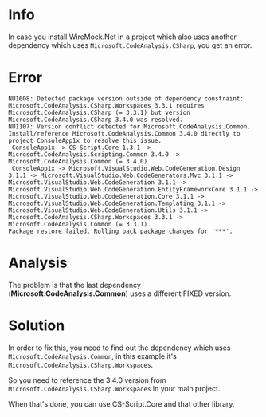 # Info
In case you install WireMock.Net in a project which also uses another dependency which uses `Microsoft.CodeAnalysis.CSharp`, you get an error.

# Error
```
NU1608: Detected package version outside of dependency constraint: Microsoft.CodeAnalysis.CSharp.Workspaces 3.3.1 requires Microsoft.CodeAnalysis.CSharp (= 3.3.1) but version Microsoft.CodeAnalysis.CSharp 3.4.0 was resolved.
NU1107: Version conflict detected for Microsoft.CodeAnalysis.Common. Install/reference Microsoft.CodeAnalysis.Common 3.4.0 directly to project ConsoleApp1x to resolve this issue. 
 ConsoleApp1x -> CS-Script.Core 1.3.1 -> Microsoft.CodeAnalysis.Scripting.Common 3.4.0 -> Microsoft.CodeAnalysis.Common (= 3.4.0) 
 ConsoleApp1x -> Microsoft.VisualStudio.Web.CodeGeneration.Design 3.1.1 -> Microsoft.VisualStudio.Web.CodeGenerators.Mvc 3.1.1 -> Microsoft.VisualStudio.Web.CodeGeneration 3.1.1 -> Microsoft.VisualStudio.Web.CodeGeneration.EntityFrameworkCore 3.1.1 -> Microsoft.VisualStudio.Web.CodeGeneration.Core 3.1.1 -> Microsoft.VisualStudio.Web.CodeGeneration.Templating 3.1.1 -> Microsoft.VisualStudio.Web.CodeGeneration.Utils 3.1.1 -> Microsoft.CodeAnalysis.CSharp.Workspaces 3.3.1 -> Microsoft.CodeAnalysis.Common (= 3.3.1).
Package restore failed. Rolling back package changes for '***'.
```

# Analysis
The problem is that the last dependency (**Microsoft.CodeAnalysis.Common**) uses a different FIXED version.

# Solution
In order to fix this, you need to find out the dependency which uses `Microsoft.CodeAnalysis.Common`, in this example it's `Microsoft.CodeAnalysis.CSharp.Workspaces`.

So you need to reference the 3.4.0 version from `Microsoft.CodeAnalysis.CSharp.Workspaces` in your main project.

When that's done, you can use CS-Script.Core and that other library.